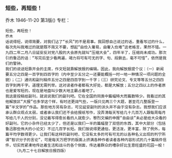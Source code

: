 ### 短些，再短些！
乔木
1946-11-20
第3版()
专栏：

    短些，再短些！
    乔木
    话说得短，说得简要，对我们沾了“长风”的不是易事。我回想自己说过的话，重看写过的什么，每次先叫我难过的就是既不简又不要，想起“由俭入奢易，由奢入俭难”这老格言，果然不错。一九四二年二月八日延安反对党八股的大会原先就叫“压缩大会”，四年半了，压缩尚未成功。那次引的鲁迅的话：“写完后至少看两遍，竭力将可有可无的字、句、段删去，毫不可惜”，依然是我们的警钟。
    我们的说话短靠开会的主席，作文短就靠解放报的编辑。因此，我向解放报提个议：（一）新闻要五分之四是一百字到四百字的（内中至少五分之一还要能概括一时一地一种情况一项问题的全貌）；（二）通讯和副刊稿件五分之四是四百字到一千字；（三）研究论文、专文等等五分之四四百字到两千字。道理无需列举。这对读者作者都有大好处，都是大解放；五分之四以上的作者原也是爱写短的，现在是地盘叫少数大地主霸占着吧了。
    我这是投稿给副刊，就说说我们的副刊吧。它在全国的同类中篇幅特大而篇数特少。我看过的其他解放区“大报”也多学这个样，有时还更阔气些，一版只见两三个大题，甚至花几整版登一篇“半文学的”作品。那些地方另有杂志，可见延安副刊的派头并不由于没有杂志。我想我们应该承认群众观点太弱，或者承认我们还不会给报纸写作，没弄清每天写给几十几百万人跟每周每月写给几千人的分别，没记着写得愈长看的人就愈少。黎烈文编的申报“自由谈”未必是给大众看的好副刊，它的小杂件已经太少了，但还是以我们一半的篇幅登了双倍的东西，其中大部分（包括鲁迅那些伟大的小论文）不过几百字长短。我们按说得更通俗，更活泼，更丰富，除了例外，每篇平均字数得更少。让我们有这样的副刊吧，它没有太多的可有可无的以各种名义出现的列宁所谓“智识分子的言论”，可是每天万把字的版面上挤满各种作者读者各种内容形式的几十篇稿件信件，切实而紧凑地传达着生活和战斗的各个侧面，传达着群众的嘈杂好比生意旺盛的花园一般！
        （九月二十七日解放日报四版）
